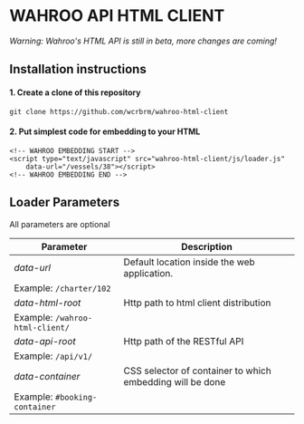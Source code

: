 WAHROO API HTML CLIENT
===
*Warning: Wahroo's HTML API is still in beta, more changes are coming!*

## Installation instructions

#### 1. Create a clone of this repository
```
git clone https://github.com/wcrbrm/wahroo-html-client
```

#### 2. Put simplest code for embedding to your HTML
```
<!-- WAHROO EMBEDDING START -->
<script type="text/javascript" src="wahroo-html-client/js/loader.js" 
	data-url="/vessels/38"></script>
<!-- WAHROO EMBEDDING END -->
```

## Loader Parameters

All parameters are optional

Parameter | Description
---|---
*data-url* | Default location inside the web application.
 | Example: `/charter/102` 
*data-html-root* | Http path to html client distribution
 | Example: `/wahroo-html-client/`
*data-api-root*  | Http path of the RESTful API
 | Example: `/api/v1/`
*data-container* | CSS selector of container to which embedding will be done
 | Example: `#booking-container`

